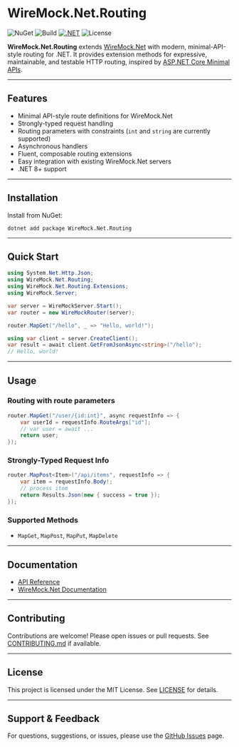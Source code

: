 # WireMock.Net.Routing

![NuGet](https://img.shields.io/nuget/v/WireMock.Net.Routing?style=flat-square)
![Build](https://img.shields.io/github/actions/workflow/status/GennadyGS/WireMock.Net.Routing/build.yml?branch=master&style=flat-square)
[![.NET](https://img.shields.io/badge/.NET-8.0%2B-blue.svg)](https://dotnet.microsoft.com/)
![License](https://img.shields.io/github/license/GennadyGS/WireMock.Net.Routing?style=flat-square)

**WireMock.Net.Routing** extends [WireMock.Net](https://github.com/wiremock/wiremock) with modern, minimal-API-style routing for .NET. It provides extension methods for expressive, maintainable, and testable HTTP routing, inspired by [ASP.NET Core Minimal APIs](https://learn.microsoft.com/en-us/aspnet/core/fundamentals/minimal-apis?view=aspnetcore-9.0).

---

## Features

- Minimal API-style route definitions for WireMock.Net
- Strongly-typed request handling
- Routing parameters with constraints (`int` and `string` are currently supported)
- Asynchronous handlers
- Fluent, composable routing extensions
- Easy integration with existing WireMock.Net servers
- .NET 8+ support

---

## Installation

Install from NuGet:

```shell
dotnet add package WireMock.Net.Routing
```

---

## Quick Start

```csharp
using System.Net.Http.Json;
using WireMock.Net.Routing;
using WireMock.Net.Routing.Extensions;
using WireMock.Server;

var server = WireMockServer.Start();
var router = new WireMockRouter(server);

router.MapGet("/hello", _ => "Hello, world!");

using var client = server.CreateClient();
var result = await client.GetFromJsonAsync<string>("/hello");
// Hello, world!
```

---

## Usage

### Routing with route parameters

```csharp
router.MapGet("/user/{id:int}", async requestInfo => {
    var userId = requestInfo.RouteArgs["id"];
    // var user = await ...
    return user;
});
```


### Strongly-Typed Request Info

```csharp
router.MapPost<Item>("/api/items", requestInfo => {
    var item = requestInfo.Body!;
    // process item
    return Results.Json(new { success = true });
});
```

### Supported Methods

- `MapGet`, `MapPost`, `MapPut`, `MapDelete`
---

## Documentation

- [API Reference](./src/WireMock.Net.Routing/)
- [WireMock.Net Documentation](https://github.com/WireMock-Net/WireMock.Net)

---

## Contributing

Contributions are welcome! Please open issues or pull requests. See [CONTRIBUTING.md](CONTRIBUTING.md) if available.

---

## License

This project is licensed under the MIT License. See [LICENSE](LICENSE) for details.

---

## Support & Feedback

For questions, suggestions, or issues, please use the [GitHub Issues](https://github.com/GennadyGS/WireMock.Net.Routing/issues) page.
